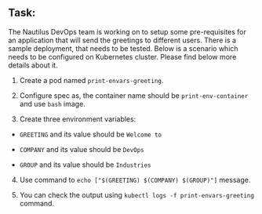 ## Task:

The Nautilus DevOps team is working on to setup some pre-requisites for an application that will send the greetings to different users. There is a sample deployment, that needs to be tested. Below is a scenario which needs to be configured on Kubernetes cluster. Please find below more details about it.

1. Create a pod named `print-envars-greeting`.

2. Configure spec as, the container name should be `print-env-container` and use `bash` image.

3. Create three environment variables:

* `GREETING` and its value should be `Welcome to`

* `COMPANY` and its value should be `DevOps`

* `GROUP` and its value should be `Industries`

4. Use command to `echo ["$(GREETING) $(COMPANY) $(GROUP)"]` message.

5. You can check the output using `kubectl logs -f print-envars-greeting` command.